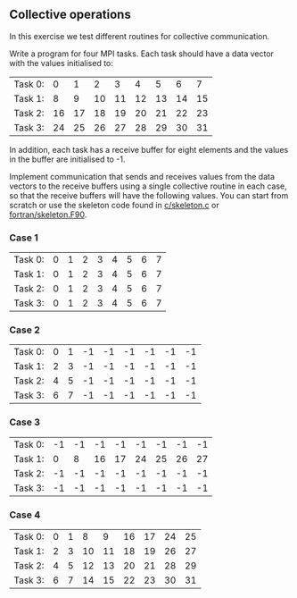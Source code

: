 ## Collective operations

In this exercise we test different routines for collective communication.

Write a program for four MPI tasks. Each task should have a data vector with
the values initialised to:

|        |    |    |    |    |    |    |    |    |
|--------|----|----|----|----|----|----|----|----|
|Task 0: |  0 |  1 |  2 |  3 |  4 |  5 |  6 |  7 |
|Task 1: |  8 |  9 | 10 | 11 | 12 | 13 | 14 | 15 |
|Task 2: | 16 | 17 | 18 | 19 | 20 | 21 | 22 | 23 |
|Task 3: | 24 | 25 | 26 | 27 | 28 | 29 | 30 | 31 |

In addition, each task has a receive buffer for eight elements and the
values in the buffer are initialised to -1.

Implement communication that sends and receives values from the data
vectors to the receive buffers using a single collective routine in
each case, so that the receive buffers will have the following values.
You can start from scratch or use the skeleton code found in
[c/skeleton.c](c/skeleton.c) or [fortran/skeleton.F90](fortran/skeleton.F90).

### Case 1

|        |    |    |    |    |    |    |    |    |
|--------|----|----|----|----|----|----|----|----|
|Task 0: |  0 |  1 |  2 |  3 |  4 |  5 |  6 |  7 |
|Task 1: |  0 |  1 |  2 |  3 |  4 |  5 |  6 |  7 |
|Task 2: |  0 |  1 |  2 |  3 |  4 |  5 |  6 |  7 |
|Task 3: |  0 |  1 |  2 |  3 |  4 |  5 |  6 |  7 |

### Case 2

|        |    |    |    |    |    |    |    |    |
|--------|----|----|----|----|----|----|----|----|
|Task 0: |  0 |  1 | -1 | -1 | -1 | -1 | -1 | -1 |
|Task 1: |  2 |  3 | -1 | -1 | -1 | -1 | -1 | -1 |
|Task 2: |  4 |  5 | -1 | -1 | -1 | -1 | -1 | -1 |
|Task 3: |  6 |  7 | -1 | -1 | -1 | -1 | -1 | -1 |

### Case 3

|        |    |    |    |    |    |    |    |    |
|--------|----|----|----|----|----|----|----|----|
|Task 0: | -1 | -1 | -1 | -1 | -1 | -1 | -1 | -1 |
|Task 1: |  0 |  8 | 16 | 17 | 24 | 25 | 26 | 27 |
|Task 2: | -1 | -1 | -1 | -1 | -1 | -1 | -1 | -1 |
|Task 3: | -1 | -1 | -1 | -1 | -1 | -1 | -1 | -1 |

### Case 4

|        |    |    |    |    |    |    |    |    |
|--------|----|----|----|----|----|----|----|----|
|Task 0: |  0 |  1 |  8 |  9 | 16 | 17 | 24 | 25 |
|Task 1: |  2 |  3 | 10 | 11 | 18 | 19 | 26 | 27 |
|Task 2: |  4 |  5 | 12 | 13 | 20 | 21 | 28 | 29 |
|Task 3: |  6 |  7 | 14 | 15 | 22 | 23 | 30 | 31 |

